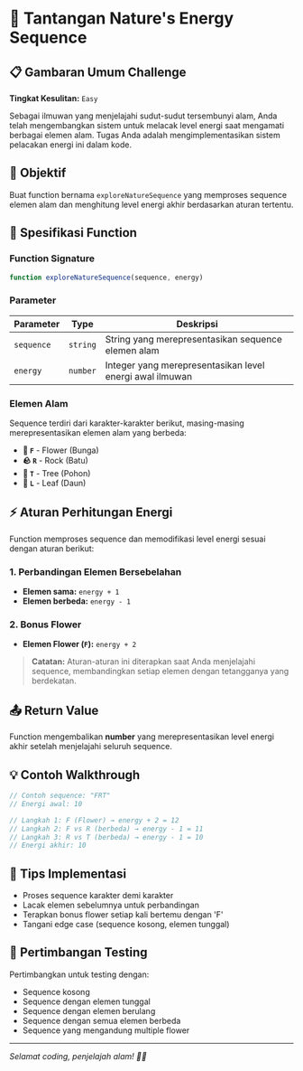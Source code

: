 # 🌿 Tantangan Nature's Energy Sequence

## 📋 Gambaran Umum Challenge

**Tingkat Kesulitan:** `Easy`

Sebagai ilmuwan yang menjelajahi sudut-sudut tersembunyi alam, Anda telah mengembangkan sistem untuk melacak level energi saat mengamati berbagai elemen alam. Tugas Anda adalah mengimplementasikan sistem pelacakan energi ini dalam kode.

## 🎯 Objektif

Buat function bernama `exploreNatureSequence` yang memproses sequence elemen alam dan menghitung level energi akhir berdasarkan aturan tertentu.

## 🔧 Spesifikasi Function

### Function Signature
```javascript
function exploreNatureSequence(sequence, energy)
```

### Parameter

| Parameter | Type | Deskripsi |
|-----------|------|-----------|
| `sequence` | `string` | String yang merepresentasikan sequence elemen alam |
| `energy` | `number` | Integer yang merepresentasikan level energi awal ilmuwan |

### Elemen Alam

Sequence terdiri dari karakter-karakter berikut, masing-masing merepresentasikan elemen alam yang berbeda:

- **🌸 `F`** - Flower (Bunga)
- **🪨 `R`** - Rock (Batu)  
- **🌳 `T`** - Tree (Pohon)
- **🍃 `L`** - Leaf (Daun)

## ⚡ Aturan Perhitungan Energi

Function memproses sequence dan memodifikasi level energi sesuai dengan aturan berikut:

### 1. Perbandingan Elemen Bersebelahan
- **Elemen sama:** `energy + 1`
- **Elemen berbeda:** `energy - 1`

### 2. Bonus Flower
- **Elemen Flower (`F`):** `energy + 2`

> **Catatan:** Aturan-aturan ini diterapkan saat Anda menjelajahi sequence, membandingkan setiap elemen dengan tetangganya yang berdekatan.

## 📤 Return Value

Function mengembalikan **number** yang merepresentasikan level energi akhir setelah menjelajahi seluruh sequence.

## 💡 Contoh Walkthrough

```javascript
// Contoh sequence: "FRT"
// Energi awal: 10

// Langkah 1: F (Flower) → energy + 2 = 12
// Langkah 2: F vs R (berbeda) → energy - 1 = 11  
// Langkah 3: R vs T (berbeda) → energy - 1 = 10
// Energi akhir: 10
```

## 🎨 Tips Implementasi

- Proses sequence karakter demi karakter
- Lacak elemen sebelumnya untuk perbandingan
- Terapkan bonus flower setiap kali bertemu dengan 'F'
- Tangani edge case (sequence kosong, elemen tunggal)

## 🧪 Pertimbangan Testing

Pertimbangkan untuk testing dengan:
- Sequence kosong
- Sequence dengan elemen tunggal
- Sequence dengan elemen berulang
- Sequence dengan semua elemen berbeda
- Sequence yang mengandung multiple flower

---

*Selamat coding, penjelajah alam! 🌲✨*
